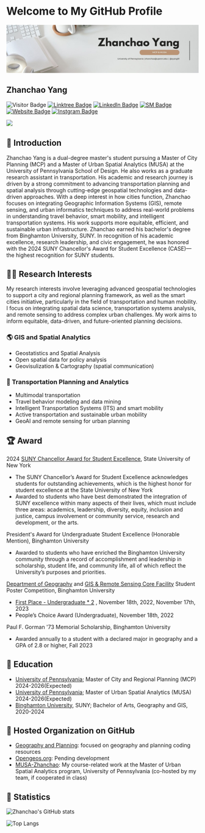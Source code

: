 # Welcome to My GitHub Profile

![](images/banner.jpg)

## Zhanchao Yang


![Visitor Badge](https://visitor-badge.laobi.icu/badge?page_id=zyang91.zyang91)
[![Linktree Badge](https://img.shields.io/badge/My-LinkTree-yellow)](https://linktr.ee/zhanchaoyang)
[![LinkedIn Badge](https://img.shields.io/badge/My-LinkedIn-blue)](https://www.linkedin.com/in/zhanchaoyang/)
[![SM Badge](https://img.shields.io/badge/My-Portfolio-green)](https://storymaps.arcgis.com/collections/4b21436eff7e4ea88b55caa33ea26e3d)
[![Website Badge](https://img.shields.io/badge/My-Website-yellow)](https://zhanchaoyang.weebly.com/)
[![Instgram Badge](https://img.shields.io/badge/My-instagram-brightgreen)](https://www.instagram.com/zhanchao.yang/)




![](images/geography.gif)

## 🧑 Introduction
Zhanchao Yang is a dual-degree master's student pursuing a Master of City Planning (MCP) and a Master of Urban Spatial Analytics (MUSA) at the University of Pennsylvania School of Design. He also works as a graduate research assistant in transportation. His academic and research journey is driven by a strong commitment to advancing transportation planning and spatial analysis through cutting-edge geospatial technologies and data-driven approaches. With a deep interest in how cities function, Zhanchao focuses on integrating Geographic Information Systems (GIS), remote sensing, and urban informatics techniques to address real-world problems in understanding travel behavior, smart mobility, and intelligent transportation systems. His work supports more equitable, efficient, and sustainable urban infrastructure. Zhanchao earned his bachelor's degree from Binghamton University, SUNY. In recognition of his academic excellence, research leadership, and civic engagement, he was honored with the 2024 SUNY Chancellor's Award for Student Excellence (CASE)—the highest recognition for SUNY students.

## 🕵️‍♂️  Research Interests

My research interests involve leveraging advanced geospatial technologies to support a city and regional planning framework, as well as the smart cities initiative, particularly in the field of transportation and human mobility. I focus on integrating spatial data science, transportation systems analysis, and remote sensing to address complex urban challenges. My work aims to inform equitable, data-driven, and future-oriented planning decisions.

### 🌎 GIS and Spatial Analytics
- Geostatistics and Spatial Analysis
- Open spatial data for policy analysis
- Geovisulization & Cartography (spatial communication)

### 🚎 Transportation Planning and Analytics
- Multimodal transportation
- Travel behavior modeling and data mining
- Intelligent Transportation Systems (ITS) and smart mobility
- Active transportation and sustainable urban mobility
- GeoAI and remote sensing for urban planning


## 🏆 Award
2024 [SUNY Chancellor Award for Student Excellence](https://system.suny.edu/university-life/student-excellence/), State University of New York
-  The SUNY Chancellor’s Award for Student Excellence acknowledges students for outstanding achievements, which is the highest honor for student excellence at the State University of New York
-  Awarded to students who have best demonstrated the integration of SUNY excellence within many aspects of their lives, which must include three areas: academics, leadership, diversity, equity, inclusion and justice, campus involvement or community service, research and development, or the arts.

President's Award for Undergraduate Student Excellence (Honorable Mention), Binghamton University
- Awarded to students who have enriched the Binghamton University community through a record of accomplishment and leadership in scholarship, student life, and community life, all of which reflect the University’s purposes and priorities.


[Department of Geography](https://www.binghamton.edu/geography/index.html) and [GIS & Remote Sensing Core Facility](https://www.binghamton.edu/geography/gis/) Student Poster Competition, Binghamton University
- [First Place - Undergraduate * 2](https://giscore.binghamton.edu/gisday/posters.html) , November 18th, 2022, November 17th, 2023
- People’s Choice Award (Undergraduate), November 18th, 2022

Paul F. Gorman '73 Memorial Scholarship, Binghamton University
- Awarded annually to a student with a declared major in geography and a GPA of 2.8 or higher, Fall 2023


## 🏫  Education
- [University of Pennsylvania](https://www.design.upenn.edu/city-regional-planning); Master of City and Regional Planning (MCP) 2024-2026(Expected)
- [University of Pennsylvania](https://www.design.upenn.edu/urban-spatial-analytics); Master of Urban Spatial Analytics (MUSA) 2024-2026(Expected)
- [Binghamton University](https://www.binghamton.edu/), SUNY; Bachelor of Arts, Geography and GIS, 2020-2024


## 🏰 Hosted Organization on GitHub

- [Geography and Planning](https://github.com/Geography-and-Planning): focused on geography and planning coding resources
- [Opengeos.org](https://github.com/Opengeos-org): Pending development
- [MUSA-Zhanchao](https://github.com/MUSA-Zhanchao): My course-related work at the Master of Urban Spatial Analytics program, University of Pennsylvania (co-hosted by my team, if cooperated in class)

## 📐 Statistics

![Zhanchao's GitHub stats](https://read-stats.vercel.app/api?username=zyang91&show_icons=true&theme=radical&rank_icon=github)

![Top Langs](https://read-stats.vercel.app/api/top-langs/?username=zyang91&theme=radical)


